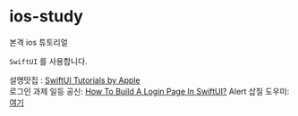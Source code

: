 # ios-study
본격 ios 튜토리얼

`SwiftUI` 를 사용합니다.

설명맛집 : [SwiftUI Tutorials by Apple](https://developer.apple.com/tutorials/swiftui 'apple.com')  
로그인 과제 일등 공신: [How To Build A Login Page In SwiftUI?](https://blckbirds.com/post/login-page-in-swiftui-1/ 'blckbirds.com')
Alert 삽질 도우미: [여기](https://thomashanning.com/swiftui-alert/ 'thomashanning.com')
